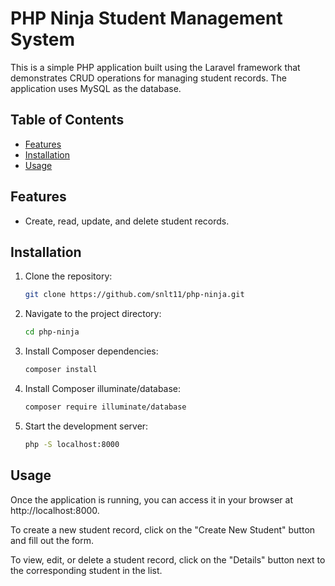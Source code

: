 # PHP Ninja Student Management System

This is a simple PHP application built using the Laravel framework that demonstrates CRUD operations for managing student records. The application uses MySQL as the database.

## Table of Contents

- [Features](#features)
- [Installation](#installation)
- [Usage](#usage)

## Features

- Create, read, update, and delete student records.

## Installation

1. Clone the repository:
   ```bash
   git clone https://github.com/snlt11/php-ninja.git
   ```

2. Navigate to the project directory:
   ```bash
   cd php-ninja
   ```

3. Install Composer dependencies:
   ```bash
   composer install
   ```
   
4. Install Composer illuminate/database:
   ```bash
   composer require illuminate/database
   ```

5. Start the development server:
   ```bash
   php -S localhost:8000
   ```

## Usage

Once the application is running, you can access it in your browser at http://localhost:8000.

To create a new student record, click on the "Create New Student" button and fill out the form.

To view, edit, or delete a student record, click on the "Details" button next to the corresponding student in the list.
